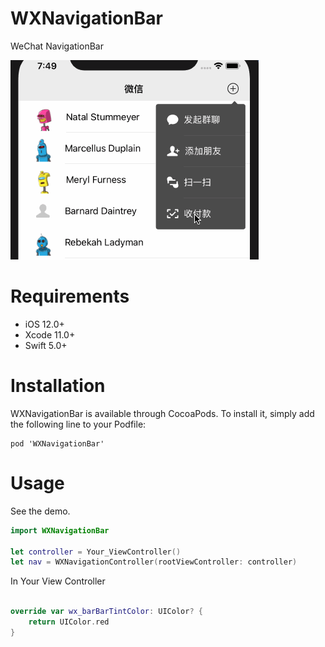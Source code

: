 # WXNavigationBar
WeChat NavigationBar

![](Assets/navigationbar01.gif)

# Requirements

- iOS 12.0+
- Xcode 11.0+
- Swift 5.0+

# Installation

WXNavigationBar is available through CocoaPods. To install it, simply add the following line to your Podfile:

```
pod 'WXNavigationBar'
```

# Usage

See the demo.

```swift
import WXNavigationBar

let controller = Your_ViewController()
let nav = WXNavigationController(rootViewController: controller)
```

In Your View Controller

```swift

override var wx_barBarTintColor: UIColor? {
    return UIColor.red
}

```
